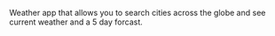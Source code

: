 Weather app that allows you to search cities across the globe and see current weather and a 5 day forcast. 
